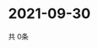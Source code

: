 # 2021-09-30
  共 0条

  <!-- BEGIN -->
  <!-- 最后更新时间Thu Sep 30 2021 23:03:15 GMT+0000 (Coordinated Universal Time) -->
  
  <!-- END -->
  
  